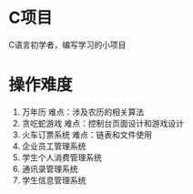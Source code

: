 ﻿# C项目
C语言初学者，编写学习的小项目
# 操作难度
 1. 万年历 	难点：涉及农历的相关算法
 2. 贪吃蛇游戏 难点：控制台页面设计和游戏设计
 3. 火车订票系统 难点：链表和文件使用
 4. 企业员工管理系统 
 5. 学生个人消费管理系统
 6. 通讯录管理系统
 7. 学生信息管理系统